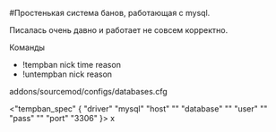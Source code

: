 #Простенькая система банов, работающая с mysql. 

Писалась очень давно и работает не совсем корректно.

Команды
* !tempban nick time reason
* !untempban nick reason


addons/sourcemod/configs/databases.cfg

<"tempban_spec"
	{
		"driver"	"mysql"
		"host"	""
		"database"	""
		"user"	""
		"pass"	""
		"port"	"3306"
	}>
x
